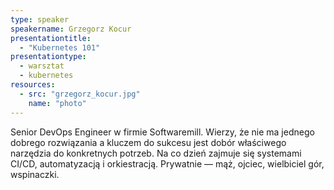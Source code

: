 ```yaml
---
type: speaker
speakername: Grzegorz Kocur
presentationtitle: 
  - "Kubernetes 101"
presentationtype: 
  - warsztat
  - kubernetes
resources:
  - src: "grzegorz_kocur.jpg"
    name: "photo"
---
```


Senior DevOps Engineer w firmie Softwaremill. Wierzy, że nie ma jednego dobrego rozwiązania a kluczem do sukcesu jest dobór właściwego narzędzia do konkretnych potrzeb. Na co dzień zajmuje się systemami CI/CD, automatyzacją i orkiestracją. Prywatnie — mąż, ojciec, wielbiciel gór, wspinaczki.
